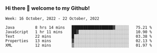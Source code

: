 ### Hi there 👋 welcome to my Github! 

<!--START_SECTION:waka-->
```text
Week: 16 October, 2022 - 22 October, 2022

Java         8 hrs 14 mins   ██████████████████▓░░░░░░   75.21 % 
JavaScript   1 hr 11 mins    ██▓░░░░░░░░░░░░░░░░░░░░░░   10.90 % 
Text         22 mins         █░░░░░░░░░░░░░░░░░░░░░░░░   03.38 % 
Properties   13 mins         ▓░░░░░░░░░░░░░░░░░░░░░░░░   02.13 % 
XML          12 mins         ▒░░░░░░░░░░░░░░░░░░░░░░░░   01.97 % 
```
<!--END_SECTION:waka-->
